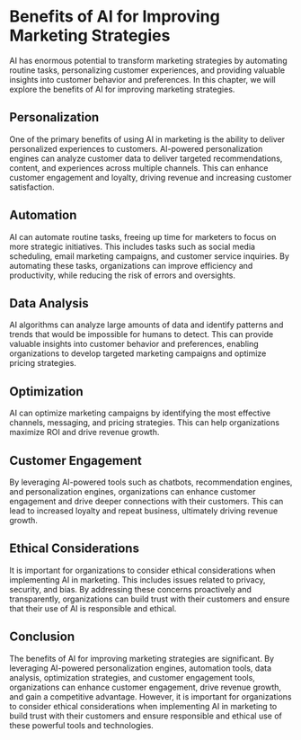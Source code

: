 Benefits of AI for Improving Marketing Strategies
============================================================================================

AI has enormous potential to transform marketing strategies by automating routine tasks, personalizing customer experiences, and providing valuable insights into customer behavior and preferences. In this chapter, we will explore the benefits of AI for improving marketing strategies.

Personalization
---------------

One of the primary benefits of using AI in marketing is the ability to deliver personalized experiences to customers. AI-powered personalization engines can analyze customer data to deliver targeted recommendations, content, and experiences across multiple channels. This can enhance customer engagement and loyalty, driving revenue and increasing customer satisfaction.

Automation
----------

AI can automate routine tasks, freeing up time for marketers to focus on more strategic initiatives. This includes tasks such as social media scheduling, email marketing campaigns, and customer service inquiries. By automating these tasks, organizations can improve efficiency and productivity, while reducing the risk of errors and oversights.

Data Analysis
-------------

AI algorithms can analyze large amounts of data and identify patterns and trends that would be impossible for humans to detect. This can provide valuable insights into customer behavior and preferences, enabling organizations to develop targeted marketing campaigns and optimize pricing strategies.

Optimization
------------

AI can optimize marketing campaigns by identifying the most effective channels, messaging, and pricing strategies. This can help organizations maximize ROI and drive revenue growth.

Customer Engagement
-------------------

By leveraging AI-powered tools such as chatbots, recommendation engines, and personalization engines, organizations can enhance customer engagement and drive deeper connections with their customers. This can lead to increased loyalty and repeat business, ultimately driving revenue growth.

Ethical Considerations
----------------------

It is important for organizations to consider ethical considerations when implementing AI in marketing. This includes issues related to privacy, security, and bias. By addressing these concerns proactively and transparently, organizations can build trust with their customers and ensure that their use of AI is responsible and ethical.

Conclusion
----------

The benefits of AI for improving marketing strategies are significant. By leveraging AI-powered personalization engines, automation tools, data analysis, optimization strategies, and customer engagement tools, organizations can enhance customer engagement, drive revenue growth, and gain a competitive advantage. However, it is important for organizations to consider ethical considerations when implementing AI in marketing to build trust with their customers and ensure responsible and ethical use of these powerful tools and technologies.
